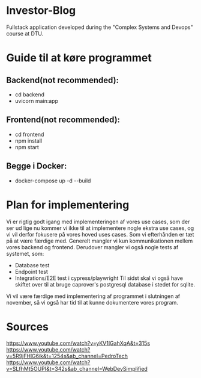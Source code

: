 # Investor-Blog
 Fullstack application developed during the "Complex Systems and Devops" course at DTU.


# Guide til at køre programmet
## Backend(not recommended):
- cd backend
- uvicorn main:app

## Frontend(not recommended):
- cd frontend
- npm install
- npm start

## Begge i Docker:
- docker-compose up -d --build

# Plan for implementering
Vi er rigtig godt igang med implementeringen af vores use cases, som der ser ud lige nu kommer vi ikke til at implementere nogle ekstra use cases, og vi vil derfor fokusere på vores hoved uses cases. Som vi efterhånden er tæt på at være færdige med. Generelt mangler vi kun kommunikationen mellem vores backend og frontend. Derudover mangler vi også nogle tests af systemet, som:
* Database test
* Endpoint test
* Integrations/E2E test i cypress/playwright
Til sidst skal vi også have skiftet over til at bruge caprover's postgresql database i stedet for sqlite. 


Vi vil være færdige med implementering af programmet i slutningen af november, så vi også har tid til at kunne dokumentere vores program.



# Sources
<https://www.youtube.com/watch?v=yKV1IGahXqA&t=315s>
<https://www.youtube.com/watch?v=5R9jFHlG6ik&t=1254s&ab_channel=PedroTech>
<https://www.youtube.com/watch?v=SLfhMt5OUPI&t=342s&ab_channel=WebDevSimplified>
